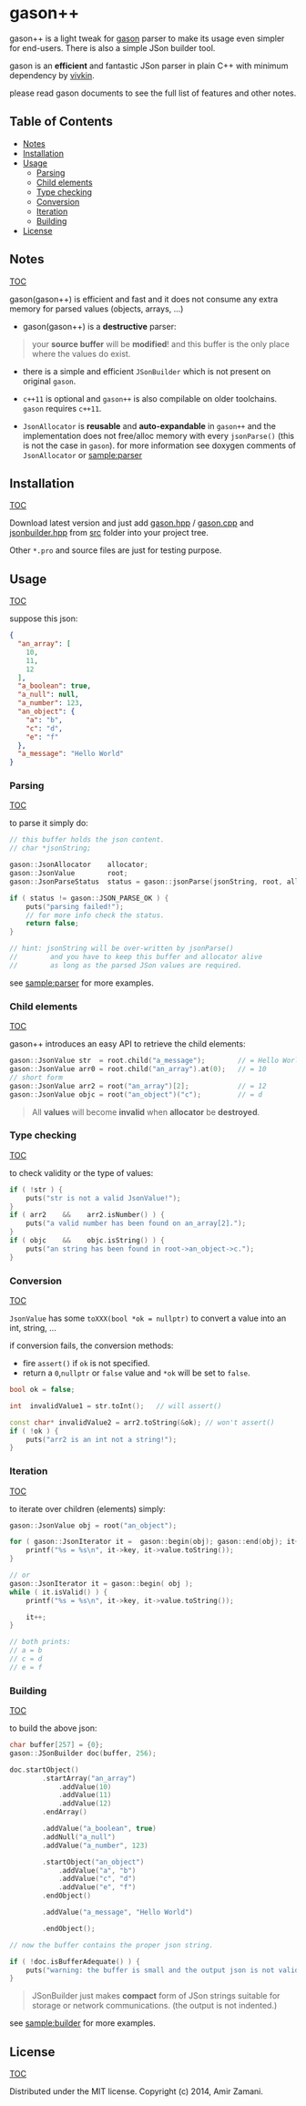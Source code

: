 # gason++

gason++ is a light tweak for [gason](https://github.com/vivkin/gason) parser to make its usage even simpler for end-users.
There is also a simple JSon builder tool.

gason is an **efficient** and fantastic JSon parser in plain C++ with minimum dependency by [vivkin](https://github.com/vivkin).

please read gason documents to see the full list of features and other notes.

## Table of Contents
- [Notes](#notes)
- [Installation](#installation)
- [Usage](#usage)
    - [Parsing](#parsing)
    - [Child elements](#child-elements)
    - [Type checking](#type-checking)
    - [Conversion](#conversion)
    - [Iteration](#iteration)
    - [Building](#building)
- [License](#license)

## Notes
[TOC](#table-of-contents)

gason(gason++) is efficient and fast and it does not consume any extra memory for parsed values (objects, arrays, ...)

* gason(gason++) is a **destructive** parser:
> your **source buffer** will be **modified**! and this buffer is the only place where the values do exist.

* there is a simple and efficient `JSonBuilder` which is not present on original `gason`.

* `c++11` is optional and `gason++` is also compilable on older toolchains. `gason` requires `c++11`.

* `JsonAllocator` is **reusable** and **auto-expandable** in `gason++` and the implementation does not free/alloc memory with every `jsonParse()` (this is not the case in `gason`). for more information see doxygen comments of `JsonAllocator` or [sample:parser](./tests/parser1/main.cpp) 


## Installation
[TOC](#table-of-contents)

Download latest version and just add [gason.hpp](./src/gason.hpp) / [gason.cpp](./src/gason.cpp) and [jsonbuilder.hpp](./src/jsonbuilder.hpp) from [src](./src) folder into your project tree.

Other `*.pro` and source files are just for testing purpose.



## Usage
[TOC](#table-of-contents)

suppose this json:
```json
{
  "an_array": [
    10,
    11,
    12
  ],
  "a_boolean": true,
  "a_null": null,
  "a_number": 123,
  "an_object": {
    "a": "b",
    "c": "d",
    "e": "f"
  },
  "a_message": "Hello World"
}
```

### Parsing
[TOC](#table-of-contents)

to parse it simply do:
```cpp
// this buffer holds the json content.
// char *jsonString;

gason::JsonAllocator    allocator;
gason::JsonValue        root;
gason::JsonParseStatus  status = gason::jsonParse(jsonString, root, allocator);

if ( status != gason::JSON_PARSE_OK ) {
    puts("parsing failed!");
    // for more info check the status.
    return false;
}

// hint: jsonString will be over-written by jsonParse()
//        and you have to keep this buffer and allocator alive
//        as long as the parsed JSon values are required.
```

see [sample:parser](./tests/parser1/main.cpp) for more examples.

### Child elements
[TOC](#table-of-contents)

gason++ introduces an easy API to retrieve the child elements:

```cpp
gason::JsonValue str  = root.child("a_message");        // = Hello World
gason::JsonValue arr0 = root.child("an_array").at(0);   // = 10
// short form
gason::JsonValue arr2 = root("an_array")[2];            // = 12
gason::JsonValue objc = root("an_object")("c");         // = d
```
> All **values** will become **invalid** when **allocator** be **destroyed**.


### Type checking
[TOC](#table-of-contents)

to check validity or the type of values:
```cpp
if ( !str ) {
    puts("str is not a valid JsonValue!");
}
if ( arr2    &&    arr2.isNumber() ) {
    puts("a valid number has been found on an_array[2].");
}
if ( objc    &&    objc.isString() ) {
    puts("an string has been found in root->an_object->c.");
}
```

### Conversion
[TOC](#table-of-contents)

`JsonValue` has some `toXXX(bool *ok = nullptr)` to convert a value into an int, string, ...

if conversion fails, the conversion methods:

* fire `assert()` if `ok` is not specified.
* return a `0`,`nullptr` or `false` value and `*ok` will be set to `false`.

```cpp
bool ok = false;

int  invalidValue1 = str.toInt();   // will assert()

const char* invalidValue2 = arr2.toString(&ok); // won't assert()
if ( !ok ) {
    puts("arr2 is an int not a string!");
}
```

### Iteration
[TOC](#table-of-contents)

to iterate over children (elements) simply:
```cpp
gason::JsonValue obj = root("an_object");

for ( gason::JsonIterator it =  gason::begin(obj); gason::end(obj); it++ ) {
    printf("%s = %s\n", it->key, it->value.toString());
}

// or
gason::JsonIterator it = gason::begin( obj );
while ( it.isValid() ) {
    printf("%s = %s\n", it->key, it->value.toString());

    it++;
}

// both prints:
// a = b
// c = d
// e = f
```

### Building
[TOC](#table-of-contents)

to build the above json:
```cpp
char buffer[257] = {0};
gason::JSonBuilder doc(buffer, 256);

doc.startObject()
        .startArray("an_array")
            .addValue(10)
            .addValue(11)
            .addValue(12)
        .endArray()

        .addValue("a_boolean", true)
        .addNull("a_null")
        .addValue("a_number", 123)

        .startObject("an_object")
            .addValue("a", "b")
            .addValue("c", "d")
            .addValue("e", "f")
        .endObject()

        .addValue("a_message", "Hello World")

        .endObject();

// now the buffer contains the proper json string.

if ( !doc.isBufferAdequate() ) {
    puts("warning: the buffer is small and the output json is not valid.");
}
```

> JSonBuilder just makes **compact** form of JSon strings suitable for storage or network communications. (the output is not indented.)

see [sample:builder](./tests/builder1/main.cpp) for more examples.


## License
[TOC](#table-of-contents)

Distributed under the MIT license. Copyright (c) 2014, Amir Zamani.
